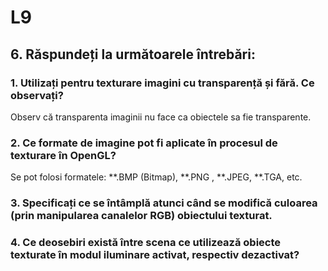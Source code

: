 # L9
## 6. **Răspundeți la următoarele întrebări:**
### 1. Utilizați pentru texturare imagini cu transparență și fără. Ce observați?
  Observ că transparenta imaginii nu face ca obiectele sa fie transparente.

### 2. Ce formate de imagine pot fi aplicate în procesul de texturare în OpenGL?
  Se pot folosi formatele: **.BMP (Bitmap), **.PNG , **.JPEG, **.TGA, etc.

### 3. Specificați ce se întâmplă atunci când se modifică culoarea (prin manipularea canalelor RGB) obiectului texturat.
### 4. Ce deosebiri există între scena ce utilizează obiecte texturate în modul iluminare activat, respectiv dezactivat?
